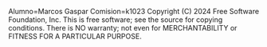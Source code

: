 Alumno=Marcos Gaspar
Comision=k1023
Copyright (C) 2024 Free Software Foundation, Inc.
This is free software; see the source for copying conditions.  There is NO
warranty; not even for MERCHANTABILITY or FITNESS FOR A PARTICULAR PURPOSE.
